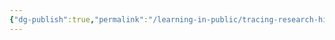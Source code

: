 ```yaml
---
{"dg-publish":true,"permalink":"/learning-in-public/tracing-research-highlights-1-excalidraw/","tags":["excalidraw"]}
---
```

<style> .container {font-family: sans-serif; text-align: center;} .button-wrapper button {z-index: 1;height: 40px; width: 100px; margin: 10px;padding: 5px;} .excalidraw .App-menu_top .buttonList { display: flex;} .excalidraw-wrapper { height: 800px; margin: 50px; position: relative;} :root[dir="ltr"] .excalidraw .layer-ui__wrapper .zen-mode-transition.App-menu_bottom--transition-left {transform: none;} </style><script src="https://cdn.jsdelivr.net/npm/react@17/umd/react.production.min.js"></script><script src="https://cdn.jsdelivr.net/npm/react-dom@17/umd/react-dom.production.min.js"></script><script type="text/javascript" src="https://cdn.jsdelivr.net/npm/@excalidraw/excalidraw@0/dist/excalidraw.production.min.js"></script><div id="Tracing_Research_Highlights_1excalidraw.md"></div><script>(function(){const InitialData={"type":"excalidraw","version":2,"source":"https://github.com/zsviczian/obsidian-excalidraw-plugin/releases/tag/2.0.23","elements":[{"type":"rectangle","version":92,"versionNonce":1503407490,"isDeleted":false,"id":"Lnj3CmElmu7Ob_V6nne5W","fillStyle":"solid","strokeWidth":2,"strokeStyle":"solid","roughness":1,"opacity":100,"angle":0,"x":-655,"y":-365.3515625,"strokeColor":"#1e1e1e","backgroundColor":"transparent","width":136,"height":87,"seed":1438752770,"groupIds":[],"frameId":null,"roundness":{"type":3},"boundElements":[{"type":"text","id":"zdOGZOLH"},{"id":"nMzckFmTgEQL6aMNWKFOr","type":"arrow"}],"updated":1709047454151,"link":null,"locked":false},{"type":"text","version":33,"versionNonce":1068032926,"isDeleted":false,"id":"zdOGZOLH","fillStyle":"solid","strokeWidth":2,"strokeStyle":"solid","roughness":1,"opacity":100,"angle":0,"x":-623.1899566650391,"y":-334.3515625,"strokeColor":"#1e1e1e","backgroundColor":"transparent","width":72.37991333007812,"height":25,"seed":720146434,"groupIds":[],"frameId":null,"roundness":null,"boundElements":[],"updated":1709047454151,"link":null,"locked":false,"fontSize":20,"fontFamily":1,"text":"Studies","rawText":"Studies","textAlign":"center","verticalAlign":"middle","containerId":"Lnj3CmElmu7Ob_V6nne5W","originalText":"Studies","lineHeight":1.25,"baseline":18},{"type":"rectangle","version":148,"versionNonce":377433410,"isDeleted":false,"id":"_LSPTVSRNRVyBGoMBUniO","fillStyle":"solid","strokeWidth":2,"strokeStyle":"solid","roughness":1,"opacity":100,"angle":0,"x":-653,"y":-233.8515625,"strokeColor":"#1e1e1e","backgroundColor":"transparent","width":136,"height":87,"seed":863689986,"groupIds":[],"frameId":null,"roundness":{"type":3},"boundElements":[{"type":"text","id":"gWMsc5zy"},{"id":"PCJxYdp3aDs_CS_N1mGzF","type":"arrow"}],"updated":1709047454151,"link":null,"locked":false},{"type":"text","version":95,"versionNonce":1984348126,"isDeleted":false,"id":"gWMsc5zy","fillStyle":"solid","strokeWidth":2,"strokeStyle":"solid","roughness":1,"opacity":100,"angle":0,"x":-625.1499557495117,"y":-202.8515625,"strokeColor":"#1e1e1e","backgroundColor":"transparent","width":80.29991149902344,"height":25,"seed":802942146,"groupIds":[],"frameId":null,"roundness":null,"boundElements":[],"updated":1709047454151,"link":null,"locked":false,"fontSize":20,"fontFamily":1,"text":"Patents","rawText":"Patents","textAlign":"center","verticalAlign":"middle","containerId":"_LSPTVSRNRVyBGoMBUniO","originalText":"Patents","lineHeight":1.25,"baseline":18},{"type":"rectangle","version":205,"versionNonce":107754754,"isDeleted":false,"id":"O-TRrIdHwhKybVnlDp2oB","fillStyle":"solid","strokeWidth":2,"strokeStyle":"solid","roughness":1,"opacity":100,"angle":0,"x":-389,"y":-302.8515625,"strokeColor":"#1e1e1e","backgroundColor":"transparent","width":136,"height":87,"seed":687348382,"groupIds":[],"frameId":null,"roundness":{"type":3},"boundElements":[{"type":"text","id":"d8FVPVam"},{"id":"fCmBMngk4pw_udLSZlO59","type":"arrow"},{"id":"nMzckFmTgEQL6aMNWKFOr","type":"arrow"},{"id":"PCJxYdp3aDs_CS_N1mGzF","type":"arrow"}],"updated":1709047454151,"link":null,"locked":false},{"type":"text","version":162,"versionNonce":224334878,"isDeleted":false,"id":"d8FVPVam","fillStyle":"solid","strokeWidth":2,"strokeStyle":"solid","roughness":1,"opacity":100,"angle":0,"x":-359.0899658203125,"y":-284.3515625,"strokeColor":"#1e1e1e","backgroundColor":"transparent","width":76.179931640625,"height":50,"seed":2123831006,"groupIds":[],"frameId":null,"roundness":null,"boundElements":[],"updated":1709047454151,"link":null,"locked":false,"fontSize":20,"fontFamily":1,"text":"Source\nContent","rawText":"Source Content","textAlign":"center","verticalAlign":"middle","containerId":"O-TRrIdHwhKybVnlDp2oB","originalText":"Source Content","lineHeight":1.25,"baseline":43},{"type":"rectangle","version":272,"versionNonce":1256342722,"isDeleted":false,"id":"9VzWfaKvY8nxQNZ81731M","fillStyle":"solid","strokeWidth":2,"strokeStyle":"solid","roughness":1,"opacity":100,"angle":0,"x":-98,"y":-298.8515625,"strokeColor":"#1e1e1e","backgroundColor":"transparent","width":136,"height":87,"seed":1075378590,"groupIds":[],"frameId":null,"roundness":{"type":3},"boundElements":[{"type":"text","id":"LvXURd7b"},{"id":"tqUFvdb-MmI3WdHhQzHod","type":"arrow"},{"id":"18jU8rB-2KofUEDK1sGry","type":"arrow"},{"id":"TCZ0OBDxMPqBiyypKqdej","type":"arrow"},{"id":"6zlZU-BRQVMrJHcGLeIjg","type":"arrow"},{"id":"fCmBMngk4pw_udLSZlO59","type":"arrow"}],"updated":1709047454151,"link":null,"locked":false},{"type":"text","version":233,"versionNonce":2128797790,"isDeleted":false,"id":"LvXURd7b","fillStyle":"solid","strokeWidth":2,"strokeStyle":"solid","roughness":1,"opacity":100,"angle":0,"x":-68.76995849609375,"y":-280.3515625,"strokeColor":"#1e1e1e","backgroundColor":"transparent","width":77.5399169921875,"height":50,"seed":1547965918,"groupIds":[],"frameId":null,"roundness":null,"boundElements":[],"updated":1709047454151,"link":null,"locked":false,"fontSize":20,"fontFamily":1,"text":"Insights\nLevel 1","rawText":"Insights Level 1","textAlign":"center","verticalAlign":"middle","containerId":"9VzWfaKvY8nxQNZ81731M","originalText":"Insights Level 1","lineHeight":1.25,"baseline":43},{"type":"rectangle","version":326,"versionNonce":2105564290,"isDeleted":false,"id":"T4wrT_BdpPd0MFjFXU6xU","fillStyle":"solid","strokeWidth":2,"strokeStyle":"solid","roughness":1,"opacity":100,"angle":0,"x":3,"y":-139.8515625,"strokeColor":"#1e1e1e","backgroundColor":"transparent","width":136,"height":87,"seed":536682242,"groupIds":[],"frameId":null,"roundness":{"type":3},"boundElements":[{"type":"text","id":"samHa0sL"},{"id":"sADjICrncJ1jHKiLrhq_f","type":"arrow"},{"id":"18jU8rB-2KofUEDK1sGry","type":"arrow"},{"id":"6uZWhXRkZAL4BNf-Po735","type":"arrow"},{"id":"9Evdcflx_VU5BGGg7RdlM","type":"arrow"}],"updated":1709047454151,"link":null,"locked":false},{"type":"text","version":287,"versionNonce":1587750046,"isDeleted":false,"id":"samHa0sL","fillStyle":"solid","strokeWidth":2,"strokeStyle":"solid","roughness":1,"opacity":100,"angle":0,"x":32.23004150390625,"y":-121.3515625,"strokeColor":"#1e1e1e","backgroundColor":"transparent","width":77.5399169921875,"height":50,"seed":382070466,"groupIds":[],"frameId":null,"roundness":null,"boundElements":[],"updated":1709047454151,"link":null,"locked":false,"fontSize":20,"fontFamily":1,"text":"Insights\nLevel 2","rawText":"Insights Level 2","textAlign":"center","verticalAlign":"middle","containerId":"T4wrT_BdpPd0MFjFXU6xU","originalText":"Insights Level 2","lineHeight":1.25,"baseline":43},{"type":"rectangle","version":353,"versionNonce":738556994,"isDeleted":false,"id":"OPQxgE7dhRBUD49vQB7PH","fillStyle":"solid","strokeWidth":2,"strokeStyle":"solid","roughness":1,"opacity":100,"angle":0,"x":152,"y":8.1484375,"strokeColor":"#1e1e1e","backgroundColor":"transparent","width":136,"height":87,"seed":491406082,"groupIds":[],"frameId":null,"roundness":{"type":3},"boundElements":[{"type":"text","id":"7KEQvjGo"},{"id":"etwQvy_L79IZZ1HH4UDq8","type":"arrow"},{"id":"sADjICrncJ1jHKiLrhq_f","type":"arrow"},{"id":"6zlZU-BRQVMrJHcGLeIjg","type":"arrow"},{"id":"7PmHPk262zlRI7A3NtHwz","type":"arrow"}],"updated":1709047454151,"link":null,"locked":false},{"type":"text","version":323,"versionNonce":508616926,"isDeleted":false,"id":"7KEQvjGo","fillStyle":"solid","strokeWidth":2,"strokeStyle":"solid","roughness":1,"opacity":100,"angle":0,"x":181.23004150390625,"y":26.6484375,"strokeColor":"#1e1e1e","backgroundColor":"transparent","width":77.5399169921875,"height":50,"seed":919507650,"groupIds":[],"frameId":null,"roundness":null,"boundElements":[],"updated":1709047454151,"link":null,"locked":false,"fontSize":20,"fontFamily":1,"text":"Insights\nLevel 3","rawText":"Insights Level 3","textAlign":"center","verticalAlign":"middle","containerId":"OPQxgE7dhRBUD49vQB7PH","originalText":"Insights Level 3","lineHeight":1.25,"baseline":43},{"type":"rectangle","version":409,"versionNonce":1414571010,"isDeleted":false,"id":"WNwe3aUAbvdKniPhtj-6j","fillStyle":"solid","strokeWidth":2,"strokeStyle":"solid","roughness":1,"opacity":100,"angle":0,"x":297,"y":160.1484375,"strokeColor":"#1e1e1e","backgroundColor":"transparent","width":136,"height":87,"seed":1933531202,"groupIds":[],"frameId":null,"roundness":{"type":3},"boundElements":[{"type":"text","id":"YJLbSvNK"},{"id":"Zwr-fgDtxPxGs5gYCK_Md","type":"arrow"},{"id":"etwQvy_L79IZZ1HH4UDq8","type":"arrow"},{"id":"6uZWhXRkZAL4BNf-Po735","type":"arrow"},{"id":"TCZ0OBDxMPqBiyypKqdej","type":"arrow"}],"updated":1709047454151,"link":null,"locked":false},{"type":"text","version":376,"versionNonce":1367151902,"isDeleted":false,"id":"YJLbSvNK","fillStyle":"solid","strokeWidth":2,"strokeStyle":"solid","roughness":1,"opacity":100,"angle":0,"x":326.23004150390625,"y":178.6484375,"strokeColor":"#1e1e1e","backgroundColor":"transparent","width":77.5399169921875,"height":50,"seed":1341063170,"groupIds":[],"frameId":null,"roundness":null,"boundElements":[],"updated":1709047454151,"link":null,"locked":false,"fontSize":20,"fontFamily":1,"text":"Insights\nLevel 4","rawText":"Insights Level 4","textAlign":"center","verticalAlign":"middle","containerId":"WNwe3aUAbvdKniPhtj-6j","originalText":"Insights Level 4","lineHeight":1.25,"baseline":43},{"type":"rectangle","version":444,"versionNonce":1616958402,"isDeleted":false,"id":"e7ehNeJZDMmU4VSjSGX61","fillStyle":"solid","strokeWidth":2,"strokeStyle":"solid","roughness":1,"opacity":100,"angle":0,"x":588,"y":-299.8515625,"strokeColor":"#1e1e1e","backgroundColor":"transparent","width":136,"height":87,"seed":16356382,"groupIds":[],"frameId":null,"roundness":{"type":3},"boundElements":[{"type":"text","id":"RkXMWZQZ"},{"id":"tqUFvdb-MmI3WdHhQzHod","type":"arrow"},{"id":"Zwr-fgDtxPxGs5gYCK_Md","type":"arrow"},{"id":"7PmHPk262zlRI7A3NtHwz","type":"arrow"},{"id":"9Evdcflx_VU5BGGg7RdlM","type":"arrow"}],"updated":1709047454151,"link":null,"locked":false},{"type":"text","version":447,"versionNonce":1905836382,"isDeleted":false,"id":"RkXMWZQZ","fillStyle":"solid","strokeWidth":2,"strokeStyle":"solid","roughness":1,"opacity":100,"angle":0,"x":601.4000625610352,"y":-268.8515625,"strokeColor":"#1e1e1e","backgroundColor":"transparent","width":109.19987487792969,"height":25,"seed":455958622,"groupIds":[],"frameId":null,"roundness":null,"boundElements":[],"updated":1709047454151,"link":null,"locked":false,"fontSize":20,"fontFamily":1,"text":"Takeaways","rawText":"Takeaways","textAlign":"center","verticalAlign":"middle","containerId":"e7ehNeJZDMmU4VSjSGX61","originalText":"Takeaways","lineHeight":1.25,"baseline":18},{"type":"arrow","version":138,"versionNonce":1798034595,"isDeleted":false,"id":"tqUFvdb-MmI3WdHhQzHod","fillStyle":"solid","strokeWidth":2,"strokeStyle":"solid","roughness":1,"opacity":100,"angle":0,"x":582,"y":-255.3515625,"strokeColor":"#2f9e44","backgroundColor":"transparent","width":535,"height":12.000000000000057,"seed":146907742,"groupIds":[],"frameId":null,"roundness":{"type":2},"boundElements":[],"updated":1710100245521,"link":null,"locked":false,"startBinding":{"elementId":"e7ehNeJZDMmU4VSjSGX61","gap":6,"focus":-0.05907383191149304},"endBinding":{"elementId":"9VzWfaKvY8nxQNZ81731M","gap":9,"focus":-0.3048757705959276},"lastCommittedPoint":null,"startArrowhead":null,"endArrowhead":"arrow","points":[[0,0],[-535,-12.000000000000057]]},{"type":"arrow","version":112,"versionNonce":1086539747,"isDeleted":false,"id":"Zwr-fgDtxPxGs5gYCK_Md","fillStyle":"solid","strokeWidth":2,"strokeStyle":"solid","roughness":1,"opacity":100,"angle":0,"x":585,"y":-253.35156249999994,"strokeColor":"#2f9e44","backgroundColor":"transparent","width":146,"height":458.99999999999994,"seed":2147322882,"groupIds":[],"frameId":null,"roundness":{"type":2},"boundElements":[],"updated":1710100245521,"link":null,"locked":false,"startBinding":{"elementId":"e7ehNeJZDMmU4VSjSGX61","gap":3,"focus":0.8559220509543966},"endBinding":{"elementId":"WNwe3aUAbvdKniPhtj-6j","gap":6,"focus":0.9120144823363415},"lastCommittedPoint":null,"startArrowhead":null,"endArrowhead":"arrow","points":[[0,0],[-146,458.99999999999994]]},{"type":"arrow","version":64,"versionNonce":707886627,"isDeleted":false,"id":"etwQvy_L79IZZ1HH4UDq8","fillStyle":"solid","strokeWidth":2,"strokeStyle":"solid","roughness":1,"opacity":100,"angle":0,"x":345,"y":156.6484375,"strokeColor":"#2f9e44","backgroundColor":"transparent","width":103,"height":57,"seed":2079965214,"groupIds":[],"frameId":null,"roundness":{"type":2},"boundElements":[],"updated":1710100245520,"link":null,"locked":false,"startBinding":{"elementId":"WNwe3aUAbvdKniPhtj-6j","gap":3.5,"focus":0.44288876922156417},"endBinding":{"elementId":"OPQxgE7dhRBUD49vQB7PH","gap":4.5,"focus":0.44157242864835766},"lastCommittedPoint":null,"startArrowhead":null,"endArrowhead":"arrow","points":[[0,0],[-103,-57]]},{"type":"arrow","version":56,"versionNonce":658961603,"isDeleted":false,"id":"sADjICrncJ1jHKiLrhq_f","fillStyle":"solid","strokeWidth":2,"strokeStyle":"solid","roughness":1,"opacity":100,"angle":0,"x":184,"y":2.6484375,"strokeColor":"#2f9e44","backgroundColor":"transparent","width":101.00000000000001,"height":48.99999999999999,"seed":1245229442,"groupIds":[],"frameId":null,"roundness":{"type":2},"boundElements":[],"updated":1710100245519,"link":null,"locked":false,"startBinding":{"elementId":"OPQxgE7dhRBUD49vQB7PH","gap":5.5,"focus":0.4122710504174487},"endBinding":{"elementId":"T4wrT_BdpPd0MFjFXU6xU","gap":6.5,"focus":0.5775677949647272},"lastCommittedPoint":null,"startArrowhead":null,"endArrowhead":"arrow","points":[[0,0],[-101.00000000000001,-48.99999999999999]]},{"type":"arrow","version":66,"versionNonce":236533603,"isDeleted":false,"id":"18jU8rB-2KofUEDK1sGry","fillStyle":"solid","strokeWidth":2,"strokeStyle":"solid","roughness":1,"opacity":100,"angle":0,"x":38.99999999999999,"y":-145.3515625,"strokeColor":"#2f9e44","backgroundColor":"transparent","width":63,"height":59,"seed":190095582,"groupIds":[],"frameId":null,"roundness":{"type":2},"boundElements":[],"updated":1710100245519,"link":null,"locked":false,"startBinding":{"elementId":"T4wrT_BdpPd0MFjFXU6xU","gap":5.5,"focus":0.17756386523509815},"endBinding":{"elementId":"9VzWfaKvY8nxQNZ81731M","gap":7.5,"focus":0.42339874120696047},"lastCommittedPoint":null,"startArrowhead":null,"endArrowhead":"arrow","points":[[0,0],[-63,-59]]},{"type":"arrow","version":112,"versionNonce":541311427,"isDeleted":false,"id":"6uZWhXRkZAL4BNf-Po735","fillStyle":"solid","strokeWidth":2,"strokeStyle":"solid","roughness":1,"opacity":100,"angle":0,"x":366,"y":156.6484375,"strokeColor":"#2f9e44","backgroundColor":"transparent","width":221.99999999999997,"height":255.00000000000003,"seed":1307194434,"groupIds":[],"frameId":null,"roundness":{"type":2},"boundElements":[],"updated":1710100245520,"link":null,"locked":false,"startBinding":{"elementId":"WNwe3aUAbvdKniPhtj-6j","gap":3.5,"focus":0.21961325966850828},"endBinding":{"elementId":"T4wrT_BdpPd0MFjFXU6xU","gap":5,"focus":-0.5093073420148598},"lastCommittedPoint":null,"startArrowhead":null,"endArrowhead":"arrow","points":[[0,0],[-64,-172],[-221.99999999999997,-255.00000000000003]]},{"type":"arrow","version":145,"versionNonce":244093283,"isDeleted":false,"id":"TCZ0OBDxMPqBiyypKqdej","fillStyle":"solid","strokeWidth":2,"strokeStyle":"solid","roughness":1,"opacity":100,"angle":0,"x":370,"y":157.6484375,"strokeColor":"#2f9e44","backgroundColor":"transparent","width":327,"height":415,"seed":1417760066,"groupIds":[],"frameId":null,"roundness":{"type":2},"boundElements":[],"updated":1710100245521,"link":null,"locked":false,"startBinding":{"elementId":"WNwe3aUAbvdKniPhtj-6j","gap":2.5,"focus":0.1213459236600612},"endBinding":{"elementId":"9VzWfaKvY8nxQNZ81731M","gap":5,"focus":-0.4951156594916903},"lastCommittedPoint":null,"startArrowhead":null,"endArrowhead":"arrow","points":[[0,0],[-21,-263],[-327,-415]]},{"type":"arrow","version":103,"versionNonce":1420911715,"isDeleted":false,"id":"6zlZU-BRQVMrJHcGLeIjg","fillStyle":"solid","strokeWidth":2,"strokeStyle":"solid","roughness":1,"opacity":100,"angle":0,"x":214,"y":5.6484375,"strokeColor":"#2f9e44","backgroundColor":"transparent","width":169,"height":262,"seed":886851074,"groupIds":[],"frameId":null,"roundness":{"type":2},"boundElements":[],"updated":1710100245519,"link":null,"locked":false,"startBinding":{"elementId":"OPQxgE7dhRBUD49vQB7PH","gap":2.5,"focus":0.008757703535517353},"endBinding":{"elementId":"9VzWfaKvY8nxQNZ81731M","gap":7,"focus":-0.572241050212302},"lastCommittedPoint":null,"startArrowhead":null,"endArrowhead":"arrow","points":[[0,0],[-24,-166],[-169,-262]]},{"type":"arrow","version":65,"versionNonce":2146844899,"isDeleted":false,"id":"fCmBMngk4pw_udLSZlO59","fillStyle":"solid","strokeWidth":2,"strokeStyle":"solid","roughness":1,"opacity":100,"angle":0,"x":-100.00000000000001,"y":-253.35156250000003,"strokeColor":"#2f9e44","backgroundColor":"transparent","width":145,"height":1.9999999999999716,"seed":1501797826,"groupIds":[],"frameId":null,"roundness":{"type":2},"boundElements":[],"updated":1710100245518,"link":null,"locked":false,"startBinding":{"elementId":"9VzWfaKvY8nxQNZ81731M","gap":2,"focus":-0.06673391790176146},"endBinding":{"elementId":"O-TRrIdHwhKybVnlDp2oB","gap":8,"focus":0.06642352758593932},"lastCommittedPoint":null,"startArrowhead":null,"endArrowhead":"arrow","points":[[0,0],[-145,-1.9999999999999716]]},{"type":"arrow","version":69,"versionNonce":1533943971,"isDeleted":false,"id":"nMzckFmTgEQL6aMNWKFOr","fillStyle":"solid","strokeWidth":2,"strokeStyle":"solid","roughness":1,"opacity":100,"angle":0,"x":-393,"y":-262.3515625,"strokeColor":"#2f9e44","backgroundColor":"transparent","width":122,"height":54,"seed":1086078686,"groupIds":[],"frameId":null,"roundness":{"type":2},"boundElements":[],"updated":1710100245517,"link":null,"locked":false,"startBinding":{"elementId":"O-TRrIdHwhKybVnlDp2oB","gap":4,"focus":-0.3922485800200468},"endBinding":{"elementId":"Lnj3CmElmu7Ob_V6nne5W","gap":4,"focus":-0.3582804321193897},"lastCommittedPoint":null,"startArrowhead":null,"endArrowhead":"arrow","points":[[0,0],[-122,-54]]},{"type":"arrow","version":69,"versionNonce":1709347811,"isDeleted":false,"id":"PCJxYdp3aDs_CS_N1mGzF","fillStyle":"solid","strokeWidth":2,"strokeStyle":"solid","roughness":1,"opacity":100,"angle":0,"x":-392,"y":-264.3515625,"strokeColor":"#2f9e44","backgroundColor":"transparent","width":119,"height":71.99999999999997,"seed":1280148866,"groupIds":[],"frameId":null,"roundness":{"type":2},"boundElements":[],"updated":1710100245517,"link":null,"locked":false,"startBinding":{"elementId":"O-TRrIdHwhKybVnlDp2oB","gap":3,"focus":0.5665922065028541},"endBinding":{"elementId":"_LSPTVSRNRVyBGoMBUniO","gap":6,"focus":0.5053363117398857},"lastCommittedPoint":null,"startArrowhead":null,"endArrowhead":"arrow","points":[[0,0],[-119,71.99999999999997]]},{"type":"arrow","version":112,"versionNonce":1929833251,"isDeleted":false,"id":"7PmHPk262zlRI7A3NtHwz","fillStyle":"solid","strokeWidth":2,"strokeStyle":"solid","roughness":1,"opacity":100,"angle":0,"x":587,"y":-251.3515625,"strokeColor":"#2f9e44","backgroundColor":"transparent","width":295,"height":302,"seed":630527170,"groupIds":[],"frameId":null,"roundness":{"type":2},"boundElements":[],"updated":1710100245521,"link":null,"locked":false,"startBinding":{"elementId":"e7ehNeJZDMmU4VSjSGX61","gap":1,"focus":0.5802778069137061},"endBinding":{"elementId":"OPQxgE7dhRBUD49vQB7PH","gap":4,"focus":0.6427918545934042},"lastCommittedPoint":null,"startArrowhead":null,"endArrowhead":"arrow","points":[[0,0],[-295,302]]},{"type":"arrow","version":78,"versionNonce":145407587,"isDeleted":false,"id":"9Evdcflx_VU5BGGg7RdlM","fillStyle":"solid","strokeWidth":2,"strokeStyle":"solid","roughness":1,"opacity":100,"angle":0,"x":585,"y":-253.35156249999994,"strokeColor":"#2f9e44","backgroundColor":"transparent","width":436,"height":150.99999999999994,"seed":782444866,"groupIds":[],"frameId":null,"roundness":{"type":2},"boundElements":[],"updated":1710100245522,"link":null,"locked":false,"startBinding":{"elementId":"e7ehNeJZDMmU4VSjSGX61","gap":3,"focus":0.32198809605254153},"endBinding":{"elementId":"T4wrT_BdpPd0MFjFXU6xU","gap":10,"focus":0.31340220291441473},"lastCommittedPoint":null,"startArrowhead":null,"endArrowhead":"arrow","points":[[0,0],[-436,150.99999999999994]]},{"type":"arrow","version":108,"versionNonce":1600100126,"isDeleted":false,"id":"0-E_vqzbwxfJwC-k6bBo_","fillStyle":"solid","strokeWidth":4,"strokeStyle":"solid","roughness":1,"opacity":100,"angle":0,"x":584,"y":332.6484375,"strokeColor":"#2f9e44","backgroundColor":"transparent","width":1116,"height":3,"seed":1255804482,"groupIds":[],"frameId":null,"roundness":{"type":2},"boundElements":[],"updated":1709047454151,"link":null,"locked":false,"startBinding":null,"endBinding":null,"lastCommittedPoint":null,"startArrowhead":null,"endArrowhead":"arrow","points":[[0,0],[-1116,3]]},{"type":"rectangle","version":114,"versionNonce":1927205890,"isDeleted":false,"id":"3xKIMgYUXUzl7bpo09poI","fillStyle":"solid","strokeWidth":4,"strokeStyle":"solid","roughness":1,"opacity":100,"angle":0,"x":-334.3636363636366,"y":367.28480113636374,"strokeColor":"#2f9e44","backgroundColor":"transparent","width":690.0000000000003,"height":155.4545454545455,"seed":1723026690,"groupIds":[],"frameId":null,"roundness":{"type":3},"boundElements":[{"type":"text","id":"ZI7dAoOI"}],"updated":1709047663421,"link":null,"locked":false},{"type":"text","version":236,"versionNonce":1839793090,"isDeleted":false,"id":"ZI7dAoOI","fillStyle":"solid","strokeWidth":4,"strokeStyle":"solid","roughness":1,"opacity":100,"angle":0,"x":-318.4757579456677,"y":400.0120738636365,"strokeColor":"#2f9e44","backgroundColor":"transparent","width":658.2242431640625,"height":90,"seed":2095014850,"groupIds":[],"frameId":null,"roundness":null,"boundElements":[],"updated":1709047663421,"link":null,"locked":false,"fontSize":36,"fontFamily":1,"text":"Tracing only from right to left grabs\ncorrect links from lineage","rawText":"Tracing only from right to left grabs correct links from lineage","textAlign":"center","verticalAlign":"middle","containerId":"3xKIMgYUXUzl7bpo09poI","originalText":"Tracing only from right to left grabs correct links from lineage","lineHeight":1.25,"baseline":77},{"type":"rectangle","version":150,"versionNonce":1144156482,"isDeleted":false,"id":"2WJvoUEWOou35pnPzkaYF","fillStyle":"solid","strokeWidth":2,"strokeStyle":"solid","roughness":1,"opacity":100,"angle":0,"x":1061.3650793650802,"y":-295.8555307539681,"strokeColor":"#1e1e1e","backgroundColor":"transparent","width":136,"height":87,"seed":1512875458,"groupIds":[],"frameId":null,"roundness":{"type":3},"boundElements":[{"type":"text","id":"ZojdUPZC"},{"id":"-xH_klVLKsWSv3g_tr__C","type":"arrow"},{"id":"o8P7uo4qA5tcO_sU1NmVH","type":"arrow"}],"updated":1709047577207,"link":null,"locked":false},{"type":"text","version":89,"versionNonce":1453254558,"isDeleted":false,"id":"ZojdUPZC","fillStyle":"solid","strokeWidth":2,"strokeStyle":"solid","roughness":1,"opacity":100,"angle":0,"x":1093.1751227000411,"y":-264.8555307539681,"strokeColor":"#1e1e1e","backgroundColor":"transparent","width":72.37991333007812,"height":25,"seed":1456905602,"groupIds":[],"frameId":null,"roundness":null,"boundElements":[],"updated":1709047454151,"link":null,"locked":false,"fontSize":20,"fontFamily":1,"text":"Studies","rawText":"Studies","textAlign":"center","verticalAlign":"middle","containerId":"2WJvoUEWOou35pnPzkaYF","originalText":"Studies","lineHeight":1.25,"baseline":18},{"type":"rectangle","version":206,"versionNonce":893363522,"isDeleted":false,"id":"qtvFA1TCpLSwAAwhl_QpK","fillStyle":"solid","strokeWidth":2,"strokeStyle":"solid","roughness":1,"opacity":100,"angle":0,"x":1063.3650793650802,"y":-164.35553075396808,"strokeColor":"#1e1e1e","backgroundColor":"transparent","width":136,"height":87,"seed":1659608386,"groupIds":[],"frameId":null,"roundness":{"type":3},"boundElements":[{"type":"text","id":"rRe65kdV"}],"updated":1709047462386,"link":null,"locked":false},{"type":"text","version":151,"versionNonce":1205617630,"isDeleted":false,"id":"rRe65kdV","fillStyle":"solid","strokeWidth":2,"strokeStyle":"solid","roughness":1,"opacity":100,"angle":0,"x":1091.2151236155685,"y":-133.35553075396808,"strokeColor":"#1e1e1e","backgroundColor":"transparent","width":80.29991149902344,"height":25,"seed":1808442626,"groupIds":[],"frameId":null,"roundness":null,"boundElements":[],"updated":1709047454151,"link":null,"locked":false,"fontSize":20,"fontFamily":1,"text":"Patents","rawText":"Patents","textAlign":"center","verticalAlign":"middle","containerId":"qtvFA1TCpLSwAAwhl_QpK","originalText":"Patents","lineHeight":1.25,"baseline":18},{"type":"rectangle","version":267,"versionNonce":492337602,"isDeleted":false,"id":"uWW_WHb8PbB3dJQKdOPTG","fillStyle":"solid","strokeWidth":2,"strokeStyle":"solid","roughness":1,"opacity":100,"angle":0,"x":1327.3650793650802,"y":-233.35553075396808,"strokeColor":"#1e1e1e","backgroundColor":"transparent","width":136,"height":87,"seed":1525855426,"groupIds":[],"frameId":null,"roundness":{"type":3},"boundElements":[{"type":"text","id":"q5sOPY7N"},{"id":"6L0ltvJwDxkcbRPSYBxnW","type":"arrow"},{"id":"-xH_klVLKsWSv3g_tr__C","type":"arrow"},{"id":"onz8il3BNBaEggA2Xmvpk","type":"arrow"},{"id":"o8P7uo4qA5tcO_sU1NmVH","type":"arrow"}],"updated":1709047577207,"link":null,"locked":false},{"type":"text","version":218,"versionNonce":430184478,"isDeleted":false,"id":"q5sOPY7N","fillStyle":"solid","strokeWidth":2,"strokeStyle":"solid","roughness":1,"opacity":100,"angle":0,"x":1357.2751135447677,"y":-214.85553075396808,"strokeColor":"#1e1e1e","backgroundColor":"transparent","width":76.179931640625,"height":50,"seed":302173314,"groupIds":[],"frameId":null,"roundness":null,"boundElements":[],"updated":1709047454151,"link":null,"locked":false,"fontSize":20,"fontFamily":1,"text":"Source\nContent","rawText":"Source Content","textAlign":"center","verticalAlign":"middle","containerId":"uWW_WHb8PbB3dJQKdOPTG","originalText":"Source Content","lineHeight":1.25,"baseline":43},{"type":"rectangle","version":344,"versionNonce":2028497310,"isDeleted":false,"id":"JmdKfTVsoa-VwYF8Ou-36","fillStyle":"solid","strokeWidth":2,"strokeStyle":"solid","roughness":1,"opacity":100,"angle":0,"x":1618.3650793650802,"y":-229.35553075396808,"strokeColor":"#1e1e1e","backgroundColor":"transparent","width":136,"height":87,"seed":1723460674,"groupIds":[],"frameId":null,"roundness":{"type":3},"boundElements":[{"type":"text","id":"B7JtaSDJ"},{"id":"B4rLyXBIlHmOdEsQMDy38","type":"arrow"},{"id":"6L0ltvJwDxkcbRPSYBxnW","type":"arrow"},{"id":"juZxAmzINXkUkY-8BZMuS","type":"arrow"},{"id":"onz8il3BNBaEggA2Xmvpk","type":"arrow"}],"updated":1709048841824,"link":null,"locked":false},{"type":"text","version":289,"versionNonce":1139237982,"isDeleted":false,"id":"B7JtaSDJ","fillStyle":"solid","strokeWidth":2,"strokeStyle":"solid","roughness":1,"opacity":100,"angle":0,"x":1647.5951208689864,"y":-210.85553075396808,"strokeColor":"#1e1e1e","backgroundColor":"transparent","width":77.5399169921875,"height":50,"seed":519508994,"groupIds":[],"frameId":null,"roundness":null,"boundElements":[],"updated":1709047454151,"link":null,"locked":false,"fontSize":20,"fontFamily":1,"text":"Insights\nLevel 1","rawText":"Insights Level 1","textAlign":"center","verticalAlign":"middle","containerId":"JmdKfTVsoa-VwYF8Ou-36","originalText":"Insights Level 1","lineHeight":1.25,"baseline":43},{"type":"rectangle","version":390,"versionNonce":642018462,"isDeleted":false,"id":"5cO6N5AQVbM5BU56vQfea","fillStyle":"solid","strokeWidth":2,"strokeStyle":"solid","roughness":1,"opacity":100,"angle":0,"x":1719.3650793650802,"y":-70.35553075396808,"strokeColor":"#1e1e1e","backgroundColor":"transparent","width":136,"height":87,"seed":1824080834,"groupIds":[],"frameId":null,"roundness":{"type":3},"boundElements":[{"type":"text","id":"J0koKnxq"},{"id":"ykUlZkDgo8iB-602XsDw4","type":"arrow"},{"id":"B4rLyXBIlHmOdEsQMDy38","type":"arrow"},{"id":"juZxAmzINXkUkY-8BZMuS","type":"arrow"},{"id":"MZcKWTqEaHn2d9B8eQS14","type":"arrow"}],"updated":1709048778438,"link":null,"locked":false},{"type":"text","version":343,"versionNonce":410462366,"isDeleted":false,"id":"J0koKnxq","fillStyle":"solid","strokeWidth":2,"strokeStyle":"solid","roughness":1,"opacity":100,"angle":0,"x":1748.5951208689864,"y":-51.85553075396808,"strokeColor":"#1e1e1e","backgroundColor":"transparent","width":77.5399169921875,"height":50,"seed":1780448130,"groupIds":[],"frameId":null,"roundness":null,"boundElements":[],"updated":1709047454151,"link":null,"locked":false,"fontSize":20,"fontFamily":1,"text":"Insights\nLevel 2","rawText":"Insights Level 2","textAlign":"center","verticalAlign":"middle","containerId":"5cO6N5AQVbM5BU56vQfea","originalText":"Insights Level 2","lineHeight":1.25,"baseline":43},{"type":"rectangle","version":418,"versionNonce":1914987678,"isDeleted":false,"id":"UxWsgfGRKLZNyfMMmZl24","fillStyle":"solid","strokeWidth":2,"strokeStyle":"solid","roughness":1,"opacity":100,"angle":0,"x":1868.3650793650802,"y":77.64446924603192,"strokeColor":"#1e1e1e","backgroundColor":"transparent","width":136,"height":87,"seed":359185218,"groupIds":[],"frameId":null,"roundness":{"type":3},"boundElements":[{"type":"text","id":"MOCHzpe9"},{"id":"bwq3rqNMoTqVZ4Il0--Aw","type":"arrow"},{"id":"ykUlZkDgo8iB-602XsDw4","type":"arrow"}],"updated":1709048768338,"link":null,"locked":false},{"type":"text","version":379,"versionNonce":117728478,"isDeleted":false,"id":"MOCHzpe9","fillStyle":"solid","strokeWidth":2,"strokeStyle":"solid","roughness":1,"opacity":100,"angle":0,"x":1897.5951208689864,"y":96.14446924603192,"strokeColor":"#1e1e1e","backgroundColor":"transparent","width":77.5399169921875,"height":50,"seed":1291059970,"groupIds":[],"frameId":null,"roundness":null,"boundElements":[],"updated":1709047454151,"link":null,"locked":false,"fontSize":20,"fontFamily":1,"text":"Insights\nLevel 3","rawText":"Insights Level 3","textAlign":"center","verticalAlign":"middle","containerId":"UxWsgfGRKLZNyfMMmZl24","originalText":"Insights Level 3","lineHeight":1.25,"baseline":43},{"type":"rectangle","version":473,"versionNonce":799678686,"isDeleted":false,"id":"oa3n8IfeLNVzFKmOMZTDQ","fillStyle":"solid","strokeWidth":2,"strokeStyle":"solid","roughness":1,"opacity":100,"angle":0,"x":2013.3650793650804,"y":229.64446924603192,"strokeColor":"#1e1e1e","backgroundColor":"transparent","width":136,"height":87,"seed":1262506690,"groupIds":[],"frameId":null,"roundness":{"type":3},"boundElements":[{"type":"text","id":"ORVGnrnO"},{"id":"NRqKeBN1OgUHjB83Odw9u","type":"arrow"},{"id":"bwq3rqNMoTqVZ4Il0--Aw","type":"arrow"}],"updated":1709048768338,"link":null,"locked":false},{"type":"text","version":433,"versionNonce":367125314,"isDeleted":false,"id":"ORVGnrnO","fillStyle":"solid","strokeWidth":2,"strokeStyle":"solid","roughness":1,"opacity":100,"angle":0,"x":2042.5951208689867,"y":248.14446924603192,"strokeColor":"#1e1e1e","backgroundColor":"transparent","width":77.5399169921875,"height":50,"seed":585935490,"groupIds":[],"frameId":null,"roundness":null,"boundElements":[],"updated":1709047666441,"link":null,"locked":false,"fontSize":20,"fontFamily":1,"text":"Insights\nLevel 4","rawText":"Insights Level 4","textAlign":"center","verticalAlign":"middle","containerId":"oa3n8IfeLNVzFKmOMZTDQ","originalText":"Insights Level 4","lineHeight":1.25,"baseline":43},{"type":"rectangle","version":505,"versionNonce":494307266,"isDeleted":false,"id":"0cq1MA4-hqZCO5IOHbeO2","fillStyle":"solid","strokeWidth":2,"strokeStyle":"solid","roughness":1,"opacity":100,"angle":0,"x":2304.3650793650804,"y":-230.35553075396808,"strokeColor":"#1e1e1e","backgroundColor":"transparent","width":136,"height":87,"seed":985139778,"groupIds":[],"frameId":null,"roundness":{"type":3},"boundElements":[{"type":"text","id":"WzWpneLa"},{"id":"NRqKeBN1OgUHjB83Odw9u","type":"arrow"}],"updated":1709047469474,"link":null,"locked":false},{"type":"text","version":503,"versionNonce":507200862,"isDeleted":false,"id":"WzWpneLa","fillStyle":"solid","strokeWidth":2,"strokeStyle":"solid","roughness":1,"opacity":100,"angle":0,"x":2317.7651419261156,"y":-199.35553075396808,"strokeColor":"#1e1e1e","backgroundColor":"transparent","width":109.19987487792969,"height":25,"seed":1233220098,"groupIds":[],"frameId":null,"roundness":null,"boundElements":[],"updated":1709047454152,"link":null,"locked":false,"fontSize":20,"fontFamily":1,"text":"Takeaways","rawText":"Takeaways","textAlign":"center","verticalAlign":"middle","containerId":"0cq1MA4-hqZCO5IOHbeO2","originalText":"Takeaways","lineHeight":1.25,"baseline":18},{"type":"arrow","version":290,"versionNonce":2015611203,"isDeleted":false,"id":"NRqKeBN1OgUHjB83Odw9u","fillStyle":"solid","strokeWidth":2,"strokeStyle":"solid","roughness":1,"opacity":100,"angle":0,"x":2301.3650793650804,"y":-183.85553075396845,"strokeColor":"#2f9e44","backgroundColor":"transparent","width":146,"height":458.99999999999955,"seed":539646338,"groupIds":[],"frameId":null,"roundness":{"type":2},"boundElements":[],"updated":1710100245529,"link":null,"locked":false,"startBinding":{"elementId":"0cq1MA4-hqZCO5IOHbeO2","gap":3,"focus":0.8559220509543978},"endBinding":{"elementId":"oa3n8IfeLNVzFKmOMZTDQ","gap":5.999999999999886,"focus":0.9120144823363379},"lastCommittedPoint":null,"startArrowhead":null,"endArrowhead":"arrow","points":[[0,0],[-146,458.99999999999955]]},{"type":"arrow","version":242,"versionNonce":1481321987,"isDeleted":false,"id":"bwq3rqNMoTqVZ4Il0--Aw","fillStyle":"solid","strokeWidth":2,"strokeStyle":"solid","roughness":1,"opacity":100,"angle":0,"x":2061.3650793650804,"y":226.14446924603192,"strokeColor":"#2f9e44","backgroundColor":"transparent","width":103.00000000000045,"height":56.99999999999994,"seed":1114102082,"groupIds":[],"frameId":null,"roundness":{"type":2},"boundElements":[],"updated":1710100245528,"link":null,"locked":false,"startBinding":{"elementId":"oa3n8IfeLNVzFKmOMZTDQ","gap":3.5,"focus":0.44288876922156595},"endBinding":{"elementId":"UxWsgfGRKLZNyfMMmZl24","gap":4.500000000000057,"focus":0.44157242864836144},"lastCommittedPoint":null,"startArrowhead":null,"endArrowhead":"arrow","points":[[0,0],[-103.00000000000045,-56.99999999999994]]},{"type":"arrow","version":234,"versionNonce":676366211,"isDeleted":false,"id":"ykUlZkDgo8iB-602XsDw4","fillStyle":"solid","strokeWidth":2,"strokeStyle":"solid","roughness":1,"opacity":100,"angle":0,"x":1900.3650793650809,"y":72.14446924603193,"strokeColor":"#2f9e44","backgroundColor":"transparent","width":101.00000000000068,"height":49.000000000000014,"seed":140468482,"groupIds":[],"frameId":null,"roundness":{"type":2},"boundElements":[],"updated":1710100245528,"link":null,"locked":false,"startBinding":{"elementId":"UxWsgfGRKLZNyfMMmZl24","gap":5.5,"focus":0.4122710504174534},"endBinding":{"elementId":"5cO6N5AQVbM5BU56vQfea","gap":6.5,"focus":0.5775677949647285},"lastCommittedPoint":null,"startArrowhead":null,"endArrowhead":"arrow","points":[[0,0],[-101.00000000000068,-49.000000000000014]]},{"type":"arrow","version":245,"versionNonce":1150612931,"isDeleted":false,"id":"B4rLyXBIlHmOdEsQMDy38","fillStyle":"solid","strokeWidth":2,"strokeStyle":"solid","roughness":1,"opacity":100,"angle":0,"x":1755.3650793650804,"y":-75.85553075396808,"strokeColor":"#2f9e44","backgroundColor":"transparent","width":63,"height":59,"seed":2106585282,"groupIds":[],"frameId":null,"roundness":{"type":2},"boundElements":[],"updated":1710100245527,"link":null,"locked":false,"startBinding":{"elementId":"5cO6N5AQVbM5BU56vQfea","gap":5.5,"focus":0.17756386523510018},"endBinding":{"elementId":"JmdKfTVsoa-VwYF8Ou-36","gap":7.5,"focus":0.4233987412069585},"lastCommittedPoint":null,"startArrowhead":null,"endArrowhead":"arrow","points":[[0,0],[-63,-59]]},{"type":"arrow","version":275,"versionNonce":1907365987,"isDeleted":false,"id":"6L0ltvJwDxkcbRPSYBxnW","fillStyle":"solid","strokeWidth":2,"strokeStyle":"solid","roughness":1,"opacity":100,"angle":0,"x":1610.1150793650802,"y":-206.35553075396814,"strokeColor":"#2f9e44","backgroundColor":"transparent","width":142.5,"height":3.25,"seed":1759018946,"groupIds":[],"frameId":null,"roundness":{"type":2},"boundElements":[],"updated":1710100245526,"link":null,"locked":false,"startBinding":{"elementId":"JmdKfTVsoa-VwYF8Ou-36","gap":8.25,"focus":0.41643950309591626},"endBinding":{"elementId":"uWW_WHb8PbB3dJQKdOPTG","gap":4.25,"focus":-0.47496981969703006},"lastCommittedPoint":null,"startArrowhead":null,"endArrowhead":"arrow","points":[[0,0],[-142.5,-3.25]]},{"type":"arrow","version":274,"versionNonce":269216611,"isDeleted":false,"id":"-xH_klVLKsWSv3g_tr__C","fillStyle":"solid","strokeWidth":2,"strokeStyle":"solid","roughness":1,"opacity":100,"angle":0,"x":1325.8650793650802,"y":-209.10553075396808,"strokeColor":"#2f9e44","backgroundColor":"transparent","width":125.75,"height":56.50000000000006,"seed":385300354,"groupIds":[],"frameId":null,"roundness":{"type":2},"boundElements":[],"updated":1710100245523,"link":null,"locked":false,"startBinding":{"elementId":"uWW_WHb8PbB3dJQKdOPTG","gap":1.5,"focus":-0.1617313448863716},"endBinding":{"elementId":"2WJvoUEWOou35pnPzkaYF","gap":2.75,"focus":-0.6081922761990425},"lastCommittedPoint":null,"startArrowhead":null,"endArrowhead":"arrow","points":[[0,0],[-125.75,-56.50000000000006]]},{"type":"arrow","version":350,"versionNonce":2056734051,"isDeleted":false,"id":"juZxAmzINXkUkY-8BZMuS","fillStyle":"solid","strokeWidth":2,"strokeStyle":"dashed","roughness":1,"opacity":100,"angle":0,"x":1694.5732792319486,"y":-136.4579079089762,"strokeColor":"#e03131","backgroundColor":"transparent","width":35.786624108605565,"height":112.76315789473652,"seed":319913182,"groupIds":[],"frameId":null,"roundness":{"type":2},"boundElements":[],"updated":1710100245527,"link":null,"locked":false,"startBinding":{"elementId":"JmdKfTVsoa-VwYF8Ou-36","gap":5.897622844991872,"focus":-0.32193922548732906},"endBinding":{"elementId":"5cO6N5AQVbM5BU56vQfea","gap":7.423379080500126,"focus":-0.8395751218963422},"lastCommittedPoint":null,"startArrowhead":null,"endArrowhead":"arrow","points":[[0,0],[-18.418203055974118,47.63930221824927],[17.368421052631447,112.76315789473652]]},{"type":"arrow","version":96,"versionNonce":1217146691,"isDeleted":false,"id":"onz8il3BNBaEggA2Xmvpk","fillStyle":"solid","strokeWidth":2,"strokeStyle":"dashed","roughness":1,"opacity":100,"angle":0,"x":1610.0995950214224,"y":-180.47106580371337,"strokeColor":"#e03131","backgroundColor":"transparent","width":141.64473684210543,"height":2.4342105263157805,"seed":677335682,"groupIds":[],"frameId":null,"roundness":{"type":2},"boundElements":[],"updated":1710100245526,"link":null,"locked":false,"startBinding":{"elementId":"JmdKfTVsoa-VwYF8Ou-36","gap":8.265484343657818,"focus":-0.14988407125410044},"endBinding":{"elementId":"uWW_WHb8PbB3dJQKdOPTG","gap":5.089778814236752,"focus":0.12747618534195448},"lastCommittedPoint":null,"startArrowhead":null,"endArrowhead":"arrow","points":[[0,0],[-141.64473684210543,-2.4342105263157805]]},{"type":"arrow","version":108,"versionNonce":1657119203,"isDeleted":false,"id":"o8P7uo4qA5tcO_sU1NmVH","fillStyle":"solid","strokeWidth":2,"strokeStyle":"dashed","roughness":1,"opacity":100,"angle":0,"x":1323.9811739687907,"y":-175.60264475108175,"strokeColor":"#e03131","backgroundColor":"transparent","width":120.3947368421052,"height":60.000000000000114,"seed":1842829214,"groupIds":[],"frameId":null,"roundness":{"type":2},"boundElements":[],"updated":1710100245525,"link":null,"locked":false,"startBinding":{"elementId":"uWW_WHb8PbB3dJQKdOPTG","gap":3.3839053962894923,"focus":-0.6438656915760935},"endBinding":{"elementId":"2WJvoUEWOou35pnPzkaYF","gap":6.221357761605304,"focus":-0.26148732810319336},"lastCommittedPoint":null,"startArrowhead":null,"endArrowhead":"arrow","points":[[0,0],[-120.3947368421052,-60.000000000000114]]},{"type":"arrow","version":105,"versionNonce":1578609282,"isDeleted":false,"id":"pkMWAhNH1cS5PMXUUvKId","fillStyle":"solid","strokeWidth":4,"strokeStyle":"dashed","roughness":1,"opacity":100,"angle":0,"x":1159.8578113492983,"y":418.5908900422985,"strokeColor":"#e03131","backgroundColor":"transparent","width":1194.4642857142865,"height":3.571428571428555,"seed":380801054,"groupIds":[],"frameId":null,"roundness":{"type":2},"boundElements":[],"updated":1709048876943,"link":null,"locked":false,"startBinding":null,"endBinding":null,"lastCommittedPoint":null,"startArrowhead":null,"endArrowhead":"arrow","points":[[0,0],[1194.4642857142865,-3.571428571428555]]},{"type":"rectangle","version":184,"versionNonce":1208527390,"isDeleted":false,"id":"Yzo5ZAdnLx0gGxJOmXjCu","fillStyle":"solid","strokeWidth":4,"strokeStyle":"solid","roughness":1,"opacity":100,"angle":0,"x":1349.616026989865,"y":453.6117988720305,"strokeColor":"#e03131","backgroundColor":"transparent","width":690.0000000000003,"height":155.4545454545455,"seed":1474384350,"groupIds":[],"frameId":null,"roundness":{"type":3},"boundElements":[{"type":"text","id":"kviEdEak"}],"updated":1709047697449,"link":null,"locked":false},{"type":"text","version":343,"versionNonce":432344770,"isDeleted":false,"id":"kviEdEak","fillStyle":"solid","strokeWidth":4,"strokeStyle":"solid","roughness":1,"opacity":100,"angle":0,"x":1406.0579215211153,"y":486.3390715993032,"strokeColor":"#e03131","backgroundColor":"transparent","width":577.1162109375,"height":90,"seed":1104635422,"groupIds":[],"frameId":null,"roundness":null,"boundElements":[],"updated":1709047697449,"link":null,"locked":false,"fontSize":36,"fontFamily":1,"text":"Tracing from left to right grabs\nirrelevant links","rawText":"Tracing from left to right grabs irrelevant links","textAlign":"center","verticalAlign":"middle","containerId":"Yzo5ZAdnLx0gGxJOmXjCu","originalText":"Tracing from left to right grabs irrelevant links","lineHeight":1.25,"baseline":77},{"type":"arrow","version":81,"versionNonce":1190043907,"isDeleted":false,"id":"MZcKWTqEaHn2d9B8eQS14","fillStyle":"solid","strokeWidth":2,"strokeStyle":"dashed","roughness":1,"opacity":100,"angle":0,"x":1712.4050761759745,"y":-17.56860569072694,"strokeColor":"#e03131","backgroundColor":"transparent","width":121.25,"height":133.75,"seed":914344834,"groupIds":[],"frameId":null,"roundness":{"type":2},"boundElements":[],"updated":1710100245527,"link":null,"locked":false,"startBinding":{"elementId":"5cO6N5AQVbM5BU56vQfea","gap":6.9600031891056915,"focus":-0.0801004597616124},"endBinding":null,"lastCommittedPoint":null,"startArrowhead":null,"endArrowhead":"arrow","points":[[0,0],[-121.25,8.75],[-88.75,-125]]},{"type":"rectangle","version":219,"versionNonce":1419501795,"isDeleted":false,"id":"X2NnnGReU0hDFqhXFA7Ek","fillStyle":"solid","strokeWidth":2,"strokeStyle":"solid","roughness":1,"opacity":100,"angle":0,"x":-677.1031746031732,"y":-1612.6897321025847,"strokeColor":"#1e1e1e","backgroundColor":"transparent","width":136,"height":87,"seed":2063662630,"groupIds":[],"frameId":null,"roundness":{"type":3},"boundElements":[{"type":"text","id":"C7cA41PC"},{"id":"iyAUl68s5UICsktJcagr4","type":"arrow"}],"updated":1710100744108,"link":null,"locked":false},{"type":"text","version":158,"versionNonce":1020513411,"isDeleted":false,"id":"C7cA41PC","fillStyle":"solid","strokeWidth":2,"strokeStyle":"solid","roughness":1,"opacity":100,"angle":0,"x":-645.2931312682123,"y":-1581.6897321025847,"strokeColor":"#1e1e1e","backgroundColor":"transparent","width":72.37991333007812,"height":25,"seed":1271548262,"groupIds":[],"frameId":null,"roundness":null,"boundElements":[],"updated":1710100744108,"link":null,"locked":false,"fontSize":20,"fontFamily":1,"text":"Studies","rawText":"Studies","textAlign":"center","verticalAlign":"middle","containerId":"X2NnnGReU0hDFqhXFA7Ek","originalText":"Studies","lineHeight":1.25,"baseline":18},{"type":"rectangle","version":272,"versionNonce":1477274115,"isDeleted":false,"id":"MQEy1lm3zlVaIfRX1Oq2F","fillStyle":"solid","strokeWidth":2,"strokeStyle":"solid","roughness":1,"opacity":100,"angle":0,"x":-673.6031746031731,"y":-1453.5230654359182,"strokeColor":"#1e1e1e","backgroundColor":"transparent","width":136,"height":87,"seed":600321190,"groupIds":[],"frameId":null,"roundness":{"type":3},"boundElements":[{"type":"text","id":"9Aa6qtoB"},{"id":"sRnMMr-gs7gIIKB3ob7e4","type":"arrow"},{"id":"iBm-Ipmp_kmnWn6pmHPPo","type":"arrow"}],"updated":1710100745910,"link":null,"locked":false},{"type":"text","version":214,"versionNonce":662122915,"isDeleted":false,"id":"9Aa6qtoB","fillStyle":"solid","strokeWidth":2,"strokeStyle":"solid","roughness":1,"opacity":100,"angle":0,"x":-645.7531303526848,"y":-1422.5230654359182,"strokeColor":"#1e1e1e","backgroundColor":"transparent","width":80.29991149902344,"height":25,"seed":1621600230,"groupIds":[],"frameId":null,"roundness":null,"boundElements":[],"updated":1710100745910,"link":null,"locked":false,"fontSize":20,"fontFamily":1,"text":"Patents","rawText":"Patents","textAlign":"center","verticalAlign":"middle","containerId":"MQEy1lm3zlVaIfRX1Oq2F","originalText":"Patents","lineHeight":1.25,"baseline":18},{"type":"rectangle","version":259,"versionNonce":1163099811,"isDeleted":false,"id":"3XMOjhBSyOFzzjXLm2hEQ","fillStyle":"solid","strokeWidth":2,"strokeStyle":"solid","roughness":1,"opacity":100,"angle":0,"x":-394.76984126983984,"y":-1512.0230654359182,"strokeColor":"#1e1e1e","backgroundColor":"transparent","width":136,"height":87,"seed":578140966,"groupIds":[],"frameId":null,"roundness":{"type":3},"boundElements":[{"type":"text","id":"Uc7ujXUr"},{"id":"iyAUl68s5UICsktJcagr4","type":"arrow"},{"id":"sRnMMr-gs7gIIKB3ob7e4","type":"arrow"},{"id":"FW1Oo9IfH0taLuPLdCJzw","type":"arrow"}],"updated":1710100742424,"link":null,"locked":false},{"type":"text","version":208,"versionNonce":810182394,"isDeleted":false,"id":"Uc7ujXUr","fillStyle":"solid","strokeWidth":2,"strokeStyle":"solid","roughness":1,"opacity":100,"angle":0,"x":-364.85980709015234,"y":-1493.5230654359182,"strokeColor":"#1e1e1e","backgroundColor":"transparent","width":76.179931640625,"height":50,"seed":2141152870,"groupIds":[],"frameId":null,"roundness":null,"boundElements":[],"updated":1709924553557,"link":null,"locked":false,"fontSize":20,"fontFamily":1,"text":"Source\nContent","rawText":"Source Content","textAlign":"center","verticalAlign":"middle","containerId":"3XMOjhBSyOFzzjXLm2hEQ","originalText":"Source Content","lineHeight":1.25,"baseline":43},{"type":"rectangle","version":329,"versionNonce":621744378,"isDeleted":false,"id":"ZlWN9js-9GSGMOr6USe1J","fillStyle":"solid","strokeWidth":2,"strokeStyle":"solid","roughness":1,"opacity":100,"angle":0,"x":-103.76984126983984,"y":-1508.0230654359182,"strokeColor":"#1e1e1e","backgroundColor":"transparent","width":136,"height":87,"seed":955361702,"groupIds":[],"frameId":null,"roundness":{"type":3},"boundElements":[{"type":"text","id":"EG3ZCL3k"},{"id":"FW1Oo9IfH0taLuPLdCJzw","type":"arrow"},{"id":"4oAx3yghF8EVOC9GBmNTU","type":"arrow"},{"id":"HfWo6L-sDC_0AcxBPFq5L","type":"arrow"},{"id":"rQfz6jm8bdk3xacDb_EqM","type":"arrow"},{"id":"sSndB0kDmW__KjqJvDHA_","type":"arrow"},{"id":"T5G5my_oRhqPwiK68tUQ1","type":"arrow"}],"updated":1709924848544,"link":null,"locked":false},{"type":"text","version":279,"versionNonce":709413562,"isDeleted":false,"id":"EG3ZCL3k","fillStyle":"solid","strokeWidth":2,"strokeStyle":"solid","roughness":1,"opacity":100,"angle":0,"x":-74.5397997659336,"y":-1489.5230654359182,"strokeColor":"#1e1e1e","backgroundColor":"transparent","width":77.5399169921875,"height":50,"seed":1838777574,"groupIds":[],"frameId":null,"roundness":null,"boundElements":[],"updated":1709924553557,"link":null,"locked":false,"fontSize":20,"fontFamily":1,"text":"Insights\nLevel 1","rawText":"Insights Level 1","textAlign":"center","verticalAlign":"middle","containerId":"ZlWN9js-9GSGMOr6USe1J","originalText":"Insights Level 1","lineHeight":1.25,"baseline":43},{"type":"rectangle","version":381,"versionNonce":701786086,"isDeleted":false,"id":"f8ngSwRnd5-nuQklKQmnm","fillStyle":"solid","strokeWidth":2,"strokeStyle":"solid","roughness":1,"opacity":100,"angle":0,"x":-2.7698412698398442,"y":-1349.0230654359182,"strokeColor":"#1e1e1e","backgroundColor":"transparent","width":136,"height":87,"seed":1327757350,"groupIds":[],"frameId":null,"roundness":{"type":3},"boundElements":[{"type":"text","id":"MZbuluRo"},{"id":"4oAx3yghF8EVOC9GBmNTU","type":"arrow"},{"id":"s6-9Ofi_LMgUu7wpcmIMU","type":"arrow"},{"id":"judYBVCWC3aFtELOtcqG5","type":"arrow"},{"id":"OXsq1UURzEMXgOGuVJjdB","type":"arrow"},{"id":"PkMoQIdHdaCEdKWjSOlt0","type":"arrow"}],"updated":1709924852685,"link":null,"locked":false},{"type":"text","version":333,"versionNonce":1460994042,"isDeleted":false,"id":"MZbuluRo","fillStyle":"solid","strokeWidth":2,"strokeStyle":"solid","roughness":1,"opacity":100,"angle":0,"x":26.460200234066406,"y":-1330.5230654359182,"strokeColor":"#1e1e1e","backgroundColor":"transparent","width":77.5399169921875,"height":50,"seed":1434321766,"groupIds":[],"frameId":null,"roundness":null,"boundElements":[],"updated":1709924553557,"link":null,"locked":false,"fontSize":20,"fontFamily":1,"text":"Insights\nLevel 2","rawText":"Insights Level 2","textAlign":"center","verticalAlign":"middle","containerId":"f8ngSwRnd5-nuQklKQmnm","originalText":"Insights Level 2","lineHeight":1.25,"baseline":43},{"type":"rectangle","version":408,"versionNonce":1758762106,"isDeleted":false,"id":"MMq_QPJU4xyW9NIV0SeEs","fillStyle":"solid","strokeWidth":2,"strokeStyle":"solid","roughness":1,"opacity":100,"angle":0,"x":146.23015873016016,"y":-1201.0230654359182,"strokeColor":"#1e1e1e","backgroundColor":"transparent","width":136,"height":87,"seed":1928636070,"groupIds":[],"frameId":null,"roundness":{"type":3},"boundElements":[{"type":"text","id":"sKepu4aL"},{"id":"s6-9Ofi_LMgUu7wpcmIMU","type":"arrow"},{"id":"jfpkm_e_qxtaBIvEMz4fb","type":"arrow"},{"id":"cUjCQLOdt9csbyVA93Mc3","type":"arrow"},{"id":"rQfz6jm8bdk3xacDb_EqM","type":"arrow"},{"id":"nQ-34nuV3_VGtLWjc-fwa","type":"arrow"}],"updated":1709924857544,"link":null,"locked":false},{"type":"text","version":369,"versionNonce":1901542522,"isDeleted":false,"id":"sKepu4aL","fillStyle":"solid","strokeWidth":2,"strokeStyle":"solid","roughness":1,"opacity":100,"angle":0,"x":175.4602002340664,"y":-1182.5230654359182,"strokeColor":"#1e1e1e","backgroundColor":"transparent","width":77.5399169921875,"height":50,"seed":1211425254,"groupIds":[],"frameId":null,"roundness":null,"boundElements":[],"updated":1709924553557,"link":null,"locked":false,"fontSize":20,"fontFamily":1,"text":"Insights\nLevel 3","rawText":"Insights Level 3","textAlign":"center","verticalAlign":"middle","containerId":"MMq_QPJU4xyW9NIV0SeEs","originalText":"Insights Level 3","lineHeight":1.25,"baseline":43},{"type":"rectangle","version":464,"versionNonce":548106470,"isDeleted":false,"id":"nIFmFXJznnwXF1NDgyvpB","fillStyle":"solid","strokeWidth":2,"strokeStyle":"solid","roughness":1,"opacity":100,"angle":0,"x":291.23015873016016,"y":-1049.0230654359182,"strokeColor":"#1e1e1e","backgroundColor":"transparent","width":136,"height":87,"seed":1481356582,"groupIds":[],"frameId":null,"roundness":{"type":3},"boundElements":[{"type":"text","id":"88GRZOiO"},{"id":"jfpkm_e_qxtaBIvEMz4fb","type":"arrow"},{"id":"VWAIS8ZDS-a3ZMSszbMV_","type":"arrow"},{"id":"sSndB0kDmW__KjqJvDHA_","type":"arrow"},{"id":"OXsq1UURzEMXgOGuVJjdB","type":"arrow"},{"id":"YrC1tljElcXmKGHDdobs1","type":"arrow"}],"updated":1709924861317,"link":null,"locked":false},{"type":"text","version":422,"versionNonce":820123898,"isDeleted":false,"id":"88GRZOiO","fillStyle":"solid","strokeWidth":2,"strokeStyle":"solid","roughness":1,"opacity":100,"angle":0,"x":320.4602002340664,"y":-1030.5230654359182,"strokeColor":"#1e1e1e","backgroundColor":"transparent","width":77.5399169921875,"height":50,"seed":1017520230,"groupIds":[],"frameId":null,"roundness":null,"boundElements":[],"updated":1709924553557,"link":null,"locked":false,"fontSize":20,"fontFamily":1,"text":"Insights\nLevel 4","rawText":"Insights Level 4","textAlign":"center","verticalAlign":"middle","containerId":"nIFmFXJznnwXF1NDgyvpB","originalText":"Insights Level 4","lineHeight":1.25,"baseline":43},{"type":"rectangle","version":499,"versionNonce":1132918394,"isDeleted":false,"id":"IhJPbrGug9mqOR13zsiil","fillStyle":"solid","strokeWidth":2,"strokeStyle":"solid","roughness":1,"opacity":100,"angle":0,"x":582.2301587301602,"y":-1509.0230654359182,"strokeColor":"#1e1e1e","backgroundColor":"transparent","width":136,"height":87,"seed":1494295462,"groupIds":[],"frameId":null,"roundness":{"type":3},"boundElements":[{"type":"text","id":"FEe5rP54"},{"id":"HfWo6L-sDC_0AcxBPFq5L","type":"arrow"},{"id":"judYBVCWC3aFtELOtcqG5","type":"arrow"},{"id":"cUjCQLOdt9csbyVA93Mc3","type":"arrow"},{"id":"VWAIS8ZDS-a3ZMSszbMV_","type":"arrow"},{"id":"48saTXemWXTS7Cz3zq7Vb","type":"arrow"}],"updated":1709924865577,"link":null,"locked":false},{"type":"text","version":527,"versionNonce":1449241357,"isDeleted":false,"id":"FEe5rP54","fillStyle":"solid","strokeWidth":2,"strokeStyle":"solid","roughness":1,"opacity":100,"angle":0,"x":595.6302212911953,"y":-1478.0230654359182,"strokeColor":"#1e1e1e","backgroundColor":"transparent","width":109.19987487792969,"height":25,"seed":263831270,"groupIds":[],"frameId":null,"roundness":null,"boundElements":[],"updated":1710100735880,"link":null,"locked":false,"fontSize":20,"fontFamily":1,"text":"Takeaways","rawText":"Takeaways","textAlign":"center","verticalAlign":"middle","containerId":"IhJPbrGug9mqOR13zsiil","originalText":"Takeaways","lineHeight":1.25,"baseline":18},{"type":"arrow","version":231,"versionNonce":1693894595,"isDeleted":false,"id":"iyAUl68s5UICsktJcagr4","fillStyle":"solid","strokeWidth":2,"strokeStyle":"solid","roughness":1,"opacity":100,"angle":0,"x":-532.935268979385,"y":-1534.7069126728122,"strokeColor":"#1e1e1e","backgroundColor":"transparent","width":129.05392156862746,"height":52.074139630565924,"seed":451220006,"groupIds":[],"frameId":null,"roundness":{"type":2},"boundElements":[],"updated":1710100744109,"link":null,"locked":false,"startBinding":{"elementId":"X2NnnGReU0hDFqhXFA7Ek","gap":8.167905623788215,"focus":0.05344843736660818},"endBinding":{"elementId":"3XMOjhBSyOFzzjXLm2hEQ","gap":9.111506140917697,"focus":-0.2397192034372565},"lastCommittedPoint":null,"startArrowhead":null,"endArrowhead":"arrow","points":[[0,0],[129.05392156862746,52.074139630565924]]},{"type":"arrow","version":199,"versionNonce":772561763,"isDeleted":false,"id":"sRnMMr-gs7gIIKB3ob7e4","fillStyle":"solid","strokeWidth":2,"strokeStyle":"solid","roughness":1,"opacity":100,"angle":0,"x":-531.6558572146789,"y":-1407.155593925775,"strokeColor":"#1e1e1e","backgroundColor":"transparent","width":125.42156862745082,"height":65.31397448426515,"seed":1013892454,"groupIds":[],"frameId":null,"roundness":{"type":2},"boundElements":[],"updated":1710100746327,"link":null,"locked":false,"startBinding":{"elementId":"MQEy1lm3zlVaIfRX1Oq2F","gap":5.947317388494184,"focus":0.5243005717482365},"endBinding":{"elementId":"3XMOjhBSyOFzzjXLm2hEQ","gap":11.464447317388249,"focus":0.5744172173716454},"lastCommittedPoint":null,"startArrowhead":null,"endArrowhead":"arrow","points":[[0,0],[125.42156862745082,-65.31397448426515]]},{"type":"arrow","version":41,"versionNonce":944202563,"isDeleted":false,"id":"FW1Oo9IfH0taLuPLdCJzw","fillStyle":"solid","strokeWidth":2,"strokeStyle":"solid","roughness":1,"opacity":100,"angle":0,"x":-255.64605329311053,"y":-1468.580039507598,"strokeColor":"#1e1e1e","backgroundColor":"transparent","width":141.17647058823525,"height":2.3529411764704946,"seed":334487034,"groupIds":[],"frameId":null,"roundness":{"type":2},"boundElements":[],"updated":1710100245531,"link":null,"locked":false,"startBinding":{"elementId":"3XMOjhBSyOFzzjXLm2hEQ","gap":3.123787976729318,"focus":0.025282055144113125},"endBinding":{"elementId":"ZlWN9js-9GSGMOr6USe1J","gap":10.699741435035435,"focus":0.1730002450799306},"lastCommittedPoint":null,"startArrowhead":null,"endArrowhead":"arrow","points":[[0,0],[141.17647058823525,-2.3529411764704946]]},{"type":"arrow","version":43,"versionNonce":2064953315,"isDeleted":false,"id":"4oAx3yghF8EVOC9GBmNTU","fillStyle":"solid","strokeWidth":2,"strokeStyle":"solid","roughness":1,"opacity":100,"angle":0,"x":-3.8813474107577015,"y":-1415.6388630370097,"strokeColor":"#1e1e1e","backgroundColor":"transparent","width":37.64705882352939,"height":62.35294117647072,"seed":2134102054,"groupIds":[],"frameId":null,"roundness":{"type":2},"boundElements":[],"updated":1710100245532,"link":null,"locked":false,"startBinding":{"elementId":"ZlWN9js-9GSGMOr6USe1J","gap":5.384202398908428,"focus":-0.025179282979641233},"endBinding":{"elementId":"f8ngSwRnd5-nuQklKQmnm","gap":4.26285642462085,"focus":-0.02786315096751925},"lastCommittedPoint":null,"startArrowhead":null,"endArrowhead":"arrow","points":[[0,0],[37.64705882352939,62.35294117647072]]},{"type":"arrow","version":49,"versionNonce":1816943843,"isDeleted":false,"id":"s6-9Ofi_LMgUu7wpcmIMU","fillStyle":"solid","strokeWidth":2,"strokeStyle":"solid","roughness":1,"opacity":100,"angle":0,"x":76.11865258924236,"y":-1256.815333625245,"strokeColor":"#1e1e1e","backgroundColor":"transparent","width":61.176470588235176,"height":60,"seed":91735354,"groupIds":[],"frameId":null,"roundness":{"type":2},"boundElements":[],"updated":1710100245535,"link":null,"locked":false,"startBinding":{"elementId":"f8ngSwRnd5-nuQklKQmnm","gap":5.207731810673067,"focus":0.3451114951730906},"endBinding":{"elementId":"MMq_QPJU4xyW9NIV0SeEs","gap":8.93503555268262,"focus":-0.3281830484017128},"lastCommittedPoint":null,"startArrowhead":null,"endArrowhead":"arrow","points":[[0,0],[61.176470588235176,60]]},{"type":"arrow","version":39,"versionNonce":1949422979,"isDeleted":false,"id":"jfpkm_e_qxtaBIvEMz4fb","fillStyle":"solid","strokeWidth":2,"strokeStyle":"solid","roughness":1,"opacity":100,"angle":0,"x":219.64806435394817,"y":-1106.2270983311275,"strokeColor":"#1e1e1e","backgroundColor":"transparent","width":69.41176470588218,"height":61.17647058823536,"seed":1042704102,"groupIds":[],"frameId":null,"roundness":{"type":2},"boundElements":[],"updated":1710100245536,"link":null,"locked":false,"startBinding":{"elementId":"MMq_QPJU4xyW9NIV0SeEs","gap":7.795967104790634,"focus":0.4497715635797896},"endBinding":{"elementId":"nIFmFXJznnwXF1NDgyvpB","gap":2.1703296703298065,"focus":-0.2157691055707813},"lastCommittedPoint":null,"startArrowhead":null,"endArrowhead":"arrow","points":[[0,0],[69.41176470588218,61.17647058823536]]},{"type":"arrow","version":53,"versionNonce":261687853,"isDeleted":false,"id":"HfWo6L-sDC_0AcxBPFq5L","fillStyle":"solid","strokeWidth":2,"strokeStyle":"solid","roughness":1,"opacity":100,"angle":0,"x":34.94218200100704,"y":-1468.580039507598,"strokeColor":"#1e1e1e","backgroundColor":"transparent","width":537.6470588235292,"height":2.352941176470722,"seed":1627293562,"groupIds":[],"frameId":null,"roundness":{"type":2},"boundElements":[],"updated":1710100737194,"link":null,"locked":false,"startBinding":{"elementId":"ZlWN9js-9GSGMOr6USe1J","gap":2.7120232708468848,"focus":-0.09969579562336175},"endBinding":{"elementId":"IhJPbrGug9mqOR13zsiil","gap":9.640917905623951,"focus":0.008316614488737202},"lastCommittedPoint":null,"startArrowhead":null,"endArrowhead":"arrow","points":[[0,0],[537.6470588235292,2.352941176470722]]},{"type":"arrow","version":81,"versionNonce":584327917,"isDeleted":false,"id":"judYBVCWC3aFtELOtcqG5","fillStyle":"solid","strokeWidth":2,"strokeStyle":"solid","roughness":1,"opacity":100,"angle":0,"x":142.00100553041875,"y":-1308.580039507598,"strokeColor":"#1e1e1e","backgroundColor":"transparent","width":429.4117647058821,"height":151.7647058823527,"seed":855677094,"groupIds":[],"frameId":null,"roundness":{"type":2},"boundElements":[],"updated":1710100737194,"link":null,"locked":false,"startBinding":{"elementId":"f8ngSwRnd5-nuQklKQmnm","gap":8.770846800258596,"focus":0.3565039331860774},"endBinding":{"elementId":"IhJPbrGug9mqOR13zsiil","gap":10.817388493859312,"focus":0.3358021987841467},"lastCommittedPoint":null,"startArrowhead":null,"endArrowhead":"arrow","points":[[0,0],[429.4117647058821,-151.7647058823527]]},{"type":"arrow","version":72,"versionNonce":1462766509,"isDeleted":false,"id":"cUjCQLOdt9csbyVA93Mc3","fillStyle":"solid","strokeWidth":2,"strokeStyle":"solid","roughness":1,"opacity":100,"angle":0,"x":286.70688788335985,"y":-1160.3447453899512,"strokeColor":"#1e1e1e","backgroundColor":"transparent","width":285.88235294117635,"height":299.9999999999998,"seed":212858426,"groupIds":[],"frameId":null,"roundness":{"type":2},"boundElements":[],"updated":1710100737195,"link":null,"locked":false,"startBinding":{"elementId":"MMq_QPJU4xyW9NIV0SeEs","gap":4.476729153199699,"focus":0.6376058367007384},"endBinding":{"elementId":"IhJPbrGug9mqOR13zsiil","gap":9.640917905623951,"focus":0.6642698014999402},"lastCommittedPoint":null,"startArrowhead":null,"endArrowhead":"arrow","points":[[0,0],[285.88235294117635,-299.9999999999998]]},{"type":"arrow","version":63,"versionNonce":1454949485,"isDeleted":false,"id":"VWAIS8ZDS-a3ZMSszbMV_","fillStyle":"solid","strokeWidth":2,"strokeStyle":"solid","roughness":1,"opacity":100,"angle":0,"x":431.4127702363011,"y":-1007.403568919363,"strokeColor":"#1e1e1e","backgroundColor":"transparent","width":142.35294117647044,"height":456.4705882352936,"seed":1018051494,"groupIds":[],"frameId":null,"roundness":{"type":2},"boundElements":[],"updated":1710100737195,"link":null,"locked":false,"startBinding":{"elementId":"nIFmFXJznnwXF1NDgyvpB","gap":4.1826115061409155,"focus":0.8777727258989138},"endBinding":{"elementId":"IhJPbrGug9mqOR13zsiil","gap":8.46444731738859,"focus":0.9311537295873022},"lastCommittedPoint":null,"startArrowhead":null,"endArrowhead":"arrow","points":[[0,0],[142.35294117647044,-456.4705882352936]]},{"type":"arrow","version":79,"versionNonce":543616771,"isDeleted":false,"id":"rQfz6jm8bdk3xacDb_EqM","fillStyle":"solid","strokeWidth":2,"strokeStyle":"solid","roughness":1,"opacity":100,"angle":0,"x":36.11865258924229,"y":-1468.580039507598,"strokeColor":"#1e1e1e","backgroundColor":"transparent","width":163.52941176470586,"height":260,"seed":1456301306,"groupIds":[],"frameId":null,"roundness":{"type":2},"boundElements":[],"updated":1710100245535,"link":null,"locked":false,"startBinding":{"elementId":"ZlWN9js-9GSGMOr6USe1J","gap":3.888493859082132,"focus":-0.5466848936444292},"endBinding":{"elementId":"MMq_QPJU4xyW9NIV0SeEs","gap":7.556974071679861,"focus":-0.17313334575374487},"lastCommittedPoint":null,"startArrowhead":null,"endArrowhead":"arrow","points":[[0,0],[155.29411764705878,88.23529411764707],[163.52941176470586,260]]},{"type":"arrow","version":109,"versionNonce":1211990115,"isDeleted":false,"id":"sSndB0kDmW__KjqJvDHA_","fillStyle":"solid","strokeWidth":2,"strokeStyle":"solid","roughness":1,"opacity":100,"angle":0,"x":34.94218200100704,"y":-1466.2270983311275,"strokeColor":"#1e1e1e","backgroundColor":"transparent","width":318.8235294117645,"height":408.2352941176466,"seed":547845862,"groupIds":[],"frameId":null,"roundness":{"type":2},"boundElements":[],"updated":1710100245536,"link":null,"locked":false,"startBinding":{"elementId":"ZlWN9js-9GSGMOr6USe1J","gap":2.7120232708468848,"focus":-0.3559529091285627},"endBinding":{"elementId":"nIFmFXJznnwXF1NDgyvpB","gap":8.968738777562749,"focus":-0.07728446907690803},"lastCommittedPoint":null,"startArrowhead":null,"endArrowhead":"arrow","points":[[0,0],[317.64705882352916,94.11764705882342],[318.8235294117645,408.2352941176466]]},{"type":"arrow","version":117,"versionNonce":437615619,"isDeleted":false,"id":"OXsq1UURzEMXgOGuVJjdB","fillStyle":"solid","strokeWidth":2,"strokeStyle":"solid","roughness":1,"opacity":100,"angle":0,"x":134.23015873016016,"y":-1310.8400912205911,"strokeColor":"#1e1e1e","backgroundColor":"transparent","width":218.35908209437605,"height":251.67181641887555,"seed":1134392294,"groupIds":[],"frameId":null,"roundness":{"type":2},"boundElements":[],"updated":1710100245536,"link":null,"locked":false,"startBinding":{"elementId":"f8ngSwRnd5-nuQklKQmnm","gap":1,"focus":-0.33479905051966535},"endBinding":{"elementId":"nIFmFXJznnwXF1NDgyvpB","gap":10.145209365797427,"focus":-0.026054566570775848},"lastCommittedPoint":null,"startArrowhead":null,"endArrowhead":"arrow","points":[[0,0],[199.5355526826114,39.907110536522396],[218.35908209437605,251.67181641887555]]},{"type":"rectangle","version":305,"versionNonce":1880701114,"isDeleted":false,"id":"DhYJMWvNTGyvWJXRPXGHP","fillStyle":"solid","strokeWidth":2,"strokeStyle":"solid","roughness":1,"opacity":100,"angle":0,"x":82.23629964806571,"y":-633.2565100958338,"strokeColor":"#1e1e1e","backgroundColor":"transparent","width":136,"height":87,"seed":2036544442,"groupIds":[],"frameId":null,"roundness":{"type":3},"boundElements":[{"type":"text","id":"9pZZukqH"},{"id":"T5G5my_oRhqPwiK68tUQ1","type":"arrow"},{"id":"PkMoQIdHdaCEdKWjSOlt0","type":"arrow"},{"id":"nQ-34nuV3_VGtLWjc-fwa","type":"arrow"},{"id":"YrC1tljElcXmKGHDdobs1","type":"arrow"},{"id":"48saTXemWXTS7Cz3zq7Vb","type":"arrow"},{"id":"iBm-Ipmp_kmnWn6pmHPPo","type":"arrow"}],"updated":1709924914035,"link":null,"locked":false},{"type":"text","version":260,"versionNonce":1693895418,"isDeleted":false,"id":"9pZZukqH","fillStyle":"solid","strokeWidth":2,"strokeStyle":"solid","roughness":1,"opacity":100,"angle":0,"x":92.39636434533134,"y":-602.2565100958338,"strokeColor":"#1e1e1e","backgroundColor":"transparent","width":115.67987060546875,"height":25,"seed":1425583226,"groupIds":[],"frameId":null,"roundness":null,"boundElements":[],"updated":1709924823524,"link":null,"locked":false,"fontSize":20,"fontFamily":1,"text":"Assumptions","rawText":"Assumptions","textAlign":"center","verticalAlign":"middle","containerId":"DhYJMWvNTGyvWJXRPXGHP","originalText":"Assumptions","lineHeight":1.25,"baseline":18},{"type":"arrow","version":107,"versionNonce":1888808835,"isDeleted":false,"id":"T5G5my_oRhqPwiK68tUQ1","fillStyle":"solid","strokeWidth":2,"strokeStyle":"dashed","roughness":1,"opacity":100,"angle":0,"x":149.05982905983046,"y":-640.3447453899514,"strokeColor":"#1e1e1e","backgroundColor":"transparent","width":237.64705882352928,"height":777.647058823529,"seed":1400127654,"groupIds":[],"frameId":null,"roundness":{"type":2},"boundElements":[],"updated":1710100245538,"link":null,"locked":false,"startBinding":{"elementId":"DhYJMWvNTGyvWJXRPXGHP","gap":7.088235294117567,"focus":0.37860840079494285},"endBinding":{"elementId":"ZlWN9js-9GSGMOr6USe1J","gap":3.0312612224377062,"focus":-0.1253222098676339},"lastCommittedPoint":null,"startArrowhead":null,"endArrowhead":"arrow","points":[[0,0],[-237.64705882352928,-301.176470588235],[-181.1764705882351,-777.647058823529]]},{"type":"arrow","version":84,"versionNonce":535955235,"isDeleted":false,"id":"PkMoQIdHdaCEdKWjSOlt0","fillStyle":"solid","strokeWidth":2,"strokeStyle":"dashed","roughness":1,"opacity":100,"angle":0,"x":144.3539467068894,"y":-642.6976865664219,"strokeColor":"#1e1e1e","backgroundColor":"transparent","width":103.52941176470588,"height":614.1176470588234,"seed":1907810746,"groupIds":[],"frameId":null,"roundness":{"type":2},"boundElements":[],"updated":1710100245538,"link":null,"locked":false,"startBinding":{"elementId":"DhYJMWvNTGyvWJXRPXGHP","gap":9.441176470588061,"focus":0.16803293445515385},"endBinding":{"elementId":"f8ngSwRnd5-nuQklKQmnm","gap":5.20773181067284,"focus":-0.0725357428187236},"lastCommittedPoint":null,"startArrowhead":null,"endArrowhead":"arrow","points":[[0,0],[-103.52941176470588,-272.9411764705882],[-77.64705882352942,-614.1176470588234]]},{"type":"arrow","version":76,"versionNonce":1384045155,"isDeleted":false,"id":"nQ-34nuV3_VGtLWjc-fwa","fillStyle":"solid","strokeWidth":2,"strokeStyle":"dashed","roughness":1,"opacity":100,"angle":0,"x":142.13654902462443,"y":-634.2565100958338,"strokeColor":"#1e1e1e","backgroundColor":"transparent","width":65.74680944697081,"height":470.79411764705833,"seed":671775526,"groupIds":[],"frameId":null,"roundness":{"type":2},"boundElements":[],"updated":1710100245538,"link":null,"locked":false,"startBinding":{"elementId":"DhYJMWvNTGyvWJXRPXGHP","gap":1,"focus":-0.19323996768111856},"endBinding":{"elementId":"MMq_QPJU4xyW9NIV0SeEs","gap":8.972437693025995,"focus":-0.013243657659739972},"lastCommittedPoint":null,"startArrowhead":null,"endArrowhead":"arrow","points":[[0,0],[65.74680944697081,-470.79411764705833]]},{"type":"arrow","version":55,"versionNonce":1809833379,"isDeleted":false,"id":"YrC1tljElcXmKGHDdobs1","fillStyle":"solid","strokeWidth":2,"strokeStyle":"dashed","roughness":1,"opacity":100,"angle":0,"x":143.17747611865394,"y":-641.5212159781865,"strokeColor":"#1e1e1e","backgroundColor":"transparent","width":217.64705882352933,"height":311.7647058823529,"seed":956298554,"groupIds":[],"frameId":null,"roundness":{"type":2},"boundElements":[],"updated":1710100245538,"link":null,"locked":false,"startBinding":{"elementId":"DhYJMWvNTGyvWJXRPXGHP","gap":8.2647058823527,"focus":-0.4391314404346159},"endBinding":{"elementId":"nIFmFXJznnwXF1NDgyvpB","gap":8.737143575378695,"focus":-0.38693320255610175},"lastCommittedPoint":null,"startArrowhead":null,"endArrowhead":"arrow","points":[[0,0],[217.64705882352933,-311.7647058823529]]},{"type":"arrow","version":72,"versionNonce":761245389,"isDeleted":false,"id":"48saTXemWXTS7Cz3zq7Vb","fillStyle":"solid","strokeWidth":2,"strokeStyle":"dashed","roughness":1,"opacity":100,"angle":0,"x":151.41277023630104,"y":-642.6976865664219,"strokeColor":"#1e1e1e","backgroundColor":"transparent","width":492.9411764705882,"height":776.4705882352937,"seed":555246630,"groupIds":[],"frameId":null,"roundness":{"type":2},"boundElements":[],"updated":1710100737195,"link":null,"locked":false,"startBinding":{"elementId":"DhYJMWvNTGyvWJXRPXGHP","gap":9.441176470588061,"focus":-0.55172837829875},"endBinding":{"elementId":"IhJPbrGug9mqOR13zsiil","gap":2.8547906342025726,"focus":-0.007991091618386657},"lastCommittedPoint":null,"startArrowhead":null,"endArrowhead":"arrow","points":[[0,0],[429.4117647058822,-321.17647058823513],[492.9411764705882,-776.4705882352937]]},{"type":"arrow","version":238,"versionNonce":1354833571,"isDeleted":false,"id":"iBm-Ipmp_kmnWn6pmHPPo","fillStyle":"solid","strokeWidth":2,"strokeStyle":"dashed","roughness":1,"opacity":100,"angle":0,"x":147.71599731261156,"y":-641.5212159781865,"strokeColor":"#1e1e1e","backgroundColor":"transparent","width":742.7349601693252,"height":722.2647058823527,"seed":1799879846,"groupIds":[],"frameId":null,"roundness":{"type":2},"boundElements":[],"updated":1710100746327,"link":null,"locked":false,"startBinding":{"elementId":"DhYJMWvNTGyvWJXRPXGHP","gap":8.2647058823527,"focus":0.4498369025792672},"endBinding":{"elementId":"MQEy1lm3zlVaIfRX1Oq2F","gap":2.737143575378923,"focus":0.32788462710390004},"lastCommittedPoint":null,"startArrowhead":null,"endArrowhead":"arrow","points":[[0,0],[-742.7349601693252,-722.2647058823527]]},{"type":"rectangle","version":249,"versionNonce":1560160291,"isDeleted":true,"id":"9VGKI-iwp86SjWjOe6Uio","fillStyle":"solid","strokeWidth":2,"strokeStyle":"solid","roughness":1,"opacity":100,"angle":0,"x":-676.513700351934,"y":-1628.5506277428924,"strokeColor":"#1e1e1e","backgroundColor":"transparent","width":136,"height":87,"seed":636459430,"groupIds":[],"frameId":null,"roundness":{"type":3},"boundElements":[{"type":"text","id":"wYG5UxEZ"},{"id":"61FwKmJHTyVWIB-tjlmvc","type":"arrow"}],"updated":1710100739881,"link":null,"locked":false},{"type":"text","version":201,"versionNonce":393355149,"isDeleted":true,"id":"wYG5UxEZ","fillStyle":"solid","strokeWidth":2,"strokeStyle":"solid","roughness":1,"opacity":100,"angle":0,"x":-646.0336588480277,"y":-1610.0506277428924,"strokeColor":"#1e1e1e","backgroundColor":"transparent","width":75.0399169921875,"height":50,"seed":1700361446,"groupIds":[],"frameId":null,"roundness":null,"boundElements":[],"updated":1710100739881,"link":null,"locked":false,"fontSize":20,"fontFamily":1,"text":"Other\nSources","rawText":"Other Sources","textAlign":"center","verticalAlign":"middle","containerId":"9VGKI-iwp86SjWjOe6Uio","originalText":"Other Sources","lineHeight":1.25,"baseline":43},{"type":"arrow","version":44,"versionNonce":534236845,"isDeleted":true,"id":"61FwKmJHTyVWIB-tjlmvc","fillStyle":"solid","strokeWidth":2,"strokeStyle":"solid","roughness":1,"opacity":100,"angle":0,"x":-534.8543596925939,"y":-1584.6238878161525,"strokeColor":"#1e1e1e","backgroundColor":"transparent","width":128.57142857142844,"height":115.71428571428532,"seed":1980670394,"groupIds":[],"frameId":null,"roundness":{"type":2},"boundElements":[],"updated":1710100742424,"link":null,"locked":false,"startBinding":null,"endBinding":{"elementId":"3XMOjhBSyOFzzjXLm2hEQ","gap":11.513089851325617,"focus":-0.6798017593146536},"lastCommittedPoint":null,"startArrowhead":null,"endArrowhead":"arrow","points":[[0,0],[128.57142857142844,115.71428571428532]]}],"appState":{"theme":"light","viewBackgroundColor":"#ffffff","currentItemStrokeColor":"#1e1e1e","currentItemBackgroundColor":"transparent","currentItemFillStyle":"solid","currentItemStrokeWidth":2,"currentItemStrokeStyle":"solid","currentItemRoughness":1,"currentItemOpacity":100,"currentItemFontFamily":1,"currentItemFontSize":36,"currentItemTextAlign":"left","currentItemStartArrowhead":null,"currentItemEndArrowhead":"arrow","scrollX":901.9618673809837,"scrollY":1878.9833414806071,"zoom":{"value":0.7500000000000002},"currentItemRoundness":"round","gridSize":null,"gridColor":{"Bold":"#C9C9C9FF","Regular":"#EDEDEDFF"},"currentStrokeOptions":null,"previousGridSize":null,"frameRendering":{"enabled":true,"clip":true,"name":true,"outline":true}},"files":{}};InitialData.scrollToContent=true;App=()=>{const e=React.useRef(null),t=React.useRef(null),[n,i]=React.useState({width:void 0,height:void 0});return React.useEffect(()=>{i({width:t.current.getBoundingClientRect().width,height:t.current.getBoundingClientRect().height});const e=()=>{i({width:t.current.getBoundingClientRect().width,height:t.current.getBoundingClientRect().height})};return window.addEventListener("resize",e),()=>window.removeEventListener("resize",e)},[t]),React.createElement(React.Fragment,null,React.createElement("div",{className:"excalidraw-wrapper",ref:t},React.createElement(ExcalidrawLib.Excalidraw,{ref:e,width:n.width,height:n.height,initialData:InitialData,viewModeEnabled:!0,zenModeEnabled:!0,gridModeEnabled:!1})))},excalidrawWrapper=document.getElementById("Tracing_Research_Highlights_1excalidraw.md");ReactDOM.render(React.createElement(App),excalidrawWrapper);})();</script>
